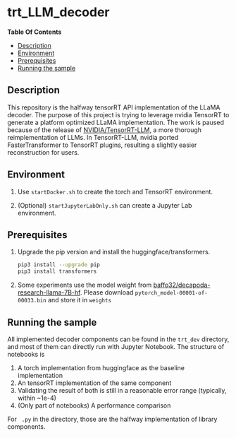 # trt_LLM_decoder

**Table Of Contents**

- [Description](#description)
- [Environment](#environment)
- [Prerequisites](#prerequisites)
- [Running the sample](#running-the-sample)

## Description

This repository is the halfway tensorRT API implementation of the LLaMA decoder.
The purpose of this project is trying to leverage nvidia TensorRT to generate a platform optimized LLaMA implementation.
The work is paused because of the release of [NVIDIA/TensorRT-LLM](https://github.com/NVIDIA/TensorRT-LLM), a more thorough reimplementation of LLMs.
In TensorRT-LLM, nvidia ported FasterTransformer to TensorRT plugins, resulting a slightly easier reconstruction for users.

## Environment

1. Use `startDocker.sh` to create the torch and TensorRT environment.

2. (Optional) `startJupyterLabOnly.sh` can create a Jupyter Lab environment.

## Prerequisites

1. Upgrade the pip version and install the huggingface/transformers.
    ```bash
    pip3 install --upgrade pip
    pip3 install transformers
    ```
2. Some experiments use the model weight from [baffo32/decapoda-research-llama-7B-hf](https://huggingface.co/baffo32/decapoda-research-llama-7B-hf/tree/main).
    Please download `pytorch_model-00001-of-00033.bin` and store it in `weights`


## Running the sample

All implemented decoder components can be found in the `trt_dev` directory, and most of them can directly run with Jupyter Notebook.
The structure of notebooks is

1. A torch implementation from huggingface as the baseline implementation
2. An tensorRT implementation of the same component
3. Validating the result of both is still in a reasonable error range (typically, within ~1e-4)
4. (Only part of notebooks) A performance comparison

For ` .py` in the directory, those are the halfway implementation of library components.
